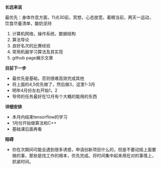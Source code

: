 **长远来说**

最优先：身体作息方面，11点30前，冥想，心态放宽，着眼当前，两天一运动，饮食尽量清单，酸奶坚持

1. 计算机网络，操作系统，数据结构
2. 算法导论
3. 良好名次的比赛经验
4. 常用机器学习算法及其实现
5. github page展示文章


**目前下一步**

- 最优先是基础，否则很难高效完成其他
- 将上面的4,5优先做了，然后做3，这里1-3月
- 明年4月份左右开始1，2
- 导师的任务最好在12月有个大概的能用的东西


**详细安排**

- 本月内结束tensorflow的学习
- 1月份开始做算法和C++
- 基础课后面再看

**阻碍**

- 你在次期间可能会遇到很多诱惑，申请创新项目什么的，但是不要动摇上面要做的事，那些是找工作的根本，优先完成。将时间集中起来用在对的事情上，抓紧时间。
